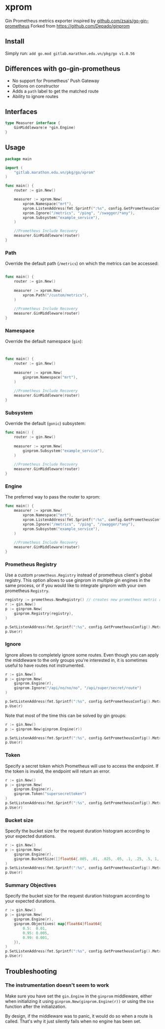 # xprom

Gin Prometheus metrics exporter inspired by [github.com/zsais/go-gin-prometheus](https://github.com/zsais/go-gin-prometheus)
Forked from https://github.com/Depado/ginprom

## Install

Simply run:
`add go.mod gitlab.marathon.edu.vn/pkg/go v1.0.56`

## Differences with go-gin-prometheus

- No support for Prometheus' Push Gateway
- Options on constructor
- Adds a `path` label to get the matched route
- Ability to ignore routes

## Interfaces 

```go 
type Measurer interface {
	GinMiddleware(e *gin.Engine)
}

```

## Usage

```go
package main

import (
	"gitlab.marathon.edu.vn/pkg/go/xprom"
)

func main() {
	router := gin.New()

	measurer := xprom.New(
		xprom.Namespace("mrt"),
		xprom.ListenAddress(fmt.Sprintf(":%s", config.GetPrometheusConfig().MetricPort)),
		xprom.Ignore("/metrics", "/ping", "/swagger/*any"),
		xprom.Subsystem("example_service"),
	)

	//Prometheus Include Recovery
	measurer.GinMiddleware(router)
}
```

### Path

Override the default path (`/metrics`) on which the metrics can be accessed:

```go

func main() {
    router := gin.New()
    
    measurer := xprom.New(
        xprom.Path("/custom/metrics"),
    )
    
    //Prometheus Include Recovery
    measurer.GinMiddleware(router)
}
```

### Namespace

Override the default namespace (`gin`):

```go


func main() {
    router := gin.New()
    
    measurer := xprom.New(
        ginprom.Namespace("mrt"),
    )
    
    //Prometheus Include Recovery
    measurer.GinMiddleware(router)
}
```

### Subsystem

Override the default (`gonic`) subsystem:

```go
func main() {
    router := gin.New()
    
    measurer := xprom.New(
        ginprom.Subsystem("example_service"),
    )
    
    //Prometheus Include Recovery
    measurer.GinMiddleware(router)
}
```

### Engine

The preferred way to pass the router to xprom:

```go
func main() {
    measurer := xprom.New(
        xprom.Namespace("mrt"),
        xprom.ListenAddress(fmt.Sprintf(":%s", config.GetPrometheusConfig().MetricPort)),
        xprom.Ignore("/metrics", "/ping", "/swagger/*any"),
        xprom.Subsystem("example_service"),
    )
    
    //Prometheus Include Recovery
    measurer.GinMiddleware(router)
}
```

### Prometheus Registry

Use a custom `prometheus.Registry` instead of prometheus client's global registry. This option allows
to use ginprom in multiple gin engines in the same process, or if you would like to integrate ginprom with your own
prometheus `Registry`.

```go
registry := prometheus.NewRegistry() // creates new prometheus metric registry
r := gin.New()
p := ginprom.New(
    ginprom.Registry(registry),
)

p.SetListenAddress(fmt.Sprintf(":%s", config.GetPrometheusConfig().MetricPort))
p.Use(r)
```

### Ignore

Ignore allows to completely ignore some routes. Even though you can apply the
middleware to the only groups you're interested in, it is sometimes useful to
have routes not instrumented.

```go
r := gin.New()
p := ginprom.New(
	ginprom.Engine(r),
	ginprom.Ignore("/api/no/no/no", "/api/super/secret/route")
)

p.SetListenAddress(fmt.Sprintf(":%s", config.GetPrometheusConfig().MetricPort))
p.Use(r)
```

Note that most of the time this can be solved by gin groups:

```go
r := gin.New()
p := ginprom.New(ginprom.Engine(r))

p.SetListenAddress(fmt.Sprintf(":%s", config.GetPrometheusConfig().MetricPort))
p.Use(r)
```

### Token

Specify a secret token which Prometheus will use to access the endpoint. If the
token is invalid, the endpoint will return an error.

```go
r := gin.New()
p := ginprom.New(
	ginprom.Engine(r),
	ginprom.Token("supersecrettoken")
)
p.SetListenAddress(fmt.Sprintf(":%s", config.GetPrometheusConfig().MetricPort))
p.Use(r)
```

### Bucket size

Specify the bucket size for the request duration histogram according to your
expected durations.

```go
r := gin.New()
p := ginprom.New(
	ginprom.Engine(r),
	ginprom.BucketSize([]float64{.005, .01, .025, .05, .1, .25, .5, 1, 2.5, 5, 10}),
)
p.SetListenAddress(fmt.Sprintf(":%s", config.GetPrometheusConfig().MetricPort))
p.Use(r)
```

### Summary Objectives 

Specify the bucket size for the request duration histogram according to your
expected durations.

```go
r := gin.New()
p := ginprom.New(
	ginprom.Engine(r),
	ginprom.Objectives( map[float64]float64{
        0.5:  0.01,
        0.95: 0.005,
        0.99: 0.001,
    }),
)
p.SetListenAddress(fmt.Sprintf(":%s", config.GetPrometheusConfig().MetricPort))
p.Use(r)
```

## Troubleshooting

### The instrumentation doesn't seem to work

Make sure you have set the `gin.Engine` in the `ginprom` middleware, either when
initializing it using `ginprom.New(ginprom.Engine(r))` or using the `Use`
function after the initialization.

By design, if the middleware was to panic, it would do so when a route is
called. That's why it just silently fails when no engine has been set.